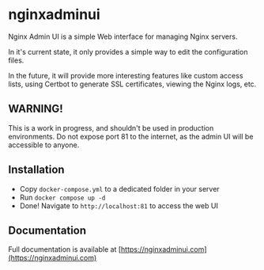 # nginxadminui

Nginx Admin UI is a simple Web interface for managing Nginx servers.

In it's current state, it only provides a simple way to edit the configuration files.

In the future, it will provide more interesting features like custom access lists, using Certbot to generate SSL certificates, viewing the Nginx logs, etc.

## WARNING!
This is a work in progress, and shouldn't be used in production environments.
Do not expose port 81 to the internet, as the admin UI will be accessible to anyone.

## Installation
* Copy `docker-compose.yml` to a dedicated folder in your server
* Run `docker compose up -d`
* Done! Navigate to `http://localhost:81` to access the web UI

## Documentation

Full documentation is available at [https://nginxadminui.com](https://nginxadminui.com)
